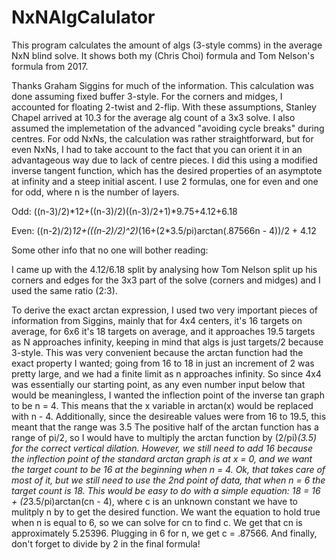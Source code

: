 # NxNAlgCalulator
This program calculates the amount of algs (3-style comms) in the average NxN blind solve. It shows both my (Chris Choi) formula and Tom Nelson's formula from 2017. 

Thanks Graham Siggins for much of the information. This calculation was done assuming fixed buffer 3-style. For the corners and midges, I accounted for floating 2-twist and 2-flip. With these assumptions, Stanley Chapel arrived at 10.3 for the average alg count of a 3x3 solve. I also assumed the implemetation of the advanced "avoiding cycle breaks" during centres. For odd NxNs, the calculation was rather straightforward, but for even NxNs, I had to take account to the fact that you can orient it in an advantageous way due to lack of centre pieces. I did this using a modified inverse tangent function, which has the desired properties of an asymptote at infinity and a steep initial ascent.
I use 2 formulas, one for even and one for odd, where n is the number of layers.  

Odd: ((n-3)/2)*12+((n-3)/2)((n-3)/2+1)*9.75+4.12+6.18

Even: ((n-2)/2)*12+(((n-2)/2)^2)*(16+(2*3.5/pi)arctan(.87566n - 4))/2 + 4.12

Some other info that no one will bother reading: 

I came up with the 4.12/6.18 split by analysing how Tom Nelson split up his corners and edges for the 3x3 part of the solve (corners and midges) and I used the same ratio (2:3). 

To derive the exact arctan expression, I used two very important pieces of information from Siggins, mainly that for 4x4 centers, it's 16 targets on average, for 6x6 it's 18 targets on average, and it approaches 19.5 targets as N approaches infinity, keeping in mind that algs is just targets/2 because 3-style. This was very convenient because the arctan function had the exact property I wanted; going from 16 to 18 in just an increment of 2 was pretty large, and we had a finite limit as n approaches infinity. So since 4x4 was essentially our starting point, as any even number input below that would be meaningless, I wanted the inflection point of the inverse tan graph to be n = 4. This means that the x variable in arctan(x) would be replaced with n - 4. Additionally, since the desireable values were from 16 to 19.5, this meant that the range was 3.5 The positive half of the arctan function has a range of pi/2, so I would have to multiply the arctan function by (2/pi)*(3.5) for the correct vertical dilation. However, we still need to add 16 because the inflection point of the standard arctan graph is at x = 0, and we want the target count to be 16 at the beginning when n = 4. Ok, that takes care of most of it, but we still need to use the 2nd point of data, that when n = 6 the target count is 18. This would be easy to do with a simple equation: 18 = 16 + (2*3.5/pi)arctan(cn - 4), where c is an unknown constant we have to mulitply n by to get the desired function. We want the equation to hold true when n is equal to 6, so we can solve for cn to find c. We get that cn is approximately 5.25396. Plugging in 6 for n, we get c = .87566. And finally, don't forget to divide by 2 in the final formula! 
